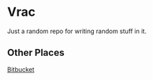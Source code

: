 # Vrac
Just a random repo for writing random stuff in it.


## Other Places
[Bitbucket](https://bitbucket.org/Infinidad/)
